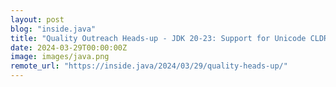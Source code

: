 ```yaml
---
layout: post
blog: "inside.java"
title: "Quality Outreach Heads-up - JDK 20-23: Support for Unicode CLDR Version 42"
date: 2024-03-29T00:00:00Z
image: images/java.png
remote_url: "https://inside.java/2024/03/29/quality-heads-up/"
---
```

